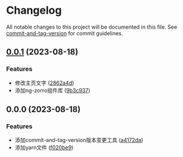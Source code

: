 # Changelog

All notable changes to this project will be documented in this file. See [commit-and-tag-version](https://github.com/absolute-version/commit-and-tag-version) for commit guidelines.

## [0.0.1](https://gitee.com/consolelog/cpm-front/compare/v0.0.0...v0.0.1) (2023-08-18)


### Features

* 修改主页文字 ([2862a4d](https://gitee.com/consolelog/cpm-front/commit/2862a4d43ff2fce06cd7965f8e22e454195fd859))
* 添加ng-zorro组件库 ([9b3c937](https://gitee.com/consolelog/cpm-front/commit/9b3c93793d08c47a03b8055599719d219322c74d))

## 0.0.0 (2023-08-18)


### Features

* 添加commit-and-tag-version版本变更工具 ([a4172da](https://gitee.com/consolelog/cpm-front/commit/a4172da9f0ef2e5e22963cd797e265e20a226232))
* 添加yarn文件 ([f020be9](https://gitee.com/consolelog/cpm-front/commit/f020be9d104a9fc11b710c18ab12a60b689cd797))
